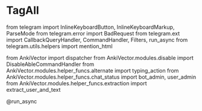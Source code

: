 # TagAll

from telegram import InlineKeyboardButton, InlineKeyboardMarkup, ParseMode 
from telegram.error import BadRequest
from telegram.ext import CallbackQueryHandler, CommandHandler, Filters, run_async
from telegram.utils.helpers import mention_html

from AnkiVector import dispatcher
from AnkiVector.modules.disable import DisableAbleCommandHandler
from AnkiVector.modules.helper_funcs.alternate import typing_action
from AnkiVector.modules.helper_funcs.chat_status import bot_admin, user_admin
from AnkiVector.modules.helper_funcs.extraction import extract_user_and_text


@run_async
